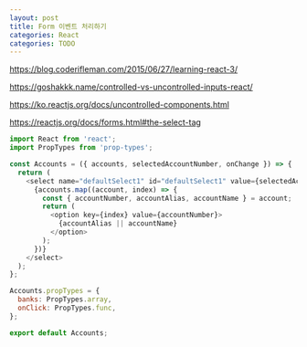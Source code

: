 ```yaml
---
layout: post
title: Form 이벤트 처리하기
categories: React
categories: TODO
---
```

https://blog.coderifleman.com/2015/06/27/learning-react-3/

https://goshakkk.name/controlled-vs-uncontrolled-inputs-react/

https://ko.reactjs.org/docs/uncontrolled-components.html

https://reactjs.org/docs/forms.html#the-select-tag



```js
import React from 'react';
import PropTypes from 'prop-types';

const Accounts = ({ accounts, selectedAccountNumber, onChange }) => {
  return (
    <select name="defaultSelect1" id="defaultSelect1" value={selectedAccountNumber} onChange={onChange}>
      {accounts.map((account, index) => {
        const { accountNumber, accountAlias, accountName } = account;
        return (
          <option key={index} value={accountNumber}>
            {accountAlias || accountName}
          </option>
        );
      })}
    </select>
  );
};

Accounts.propTypes = {
  banks: PropTypes.array,
  onClick: PropTypes.func,
};

export default Accounts;

```